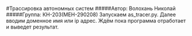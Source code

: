 #Трассировка автономных систем
#####Автор: Волохань Николай
#####Группа: КН-203(МЕН-290208)
Запускаем as_tracer.py.
Далее вводим доменное имя или ip адрес.
Ждём пока программа отработает и выведет результат.